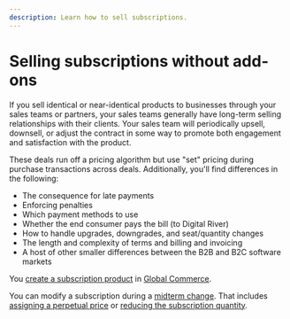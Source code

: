 ```yaml
---
description: Learn how to sell subscriptions.
---
```


# Selling subscriptions without add-ons

If you sell identical or near-identical products to businesses through your sales teams or partners, your sales teams generally have long-term selling relationships with their clients. Your sales team will periodically upsell, downsell, or adjust the contract in some way to promote both engagement and satisfaction with the product.

These deals run off a pricing algorithm but use "set" pricing during purchase transactions across deals. Additionally, you'll find differences in the following:

* The consequence for late payments
* Enforcing penalties
* Which payment methods to use
* Whether the end consumer pays the bill (to Digital River)
* How to handle upgrades, downgrades, and seat/quantity changes
* The length and complexity of terms and billing and invoicing
* A host of other smaller differences between the B2B and B2C software markets

You [create a subscription product](https://help.digitalriver.com/help/gc/Products/All-Products/Creating-a-product.htm) in [Global Commerce](https://gc.digitalriver.com/gc/ent/login.do).

You can modify a subscription during a [midterm change](midterm-change.md). That includes [assigning a perpetual price](broken-reference) or [reducing the subscription quantity](broken-reference).
